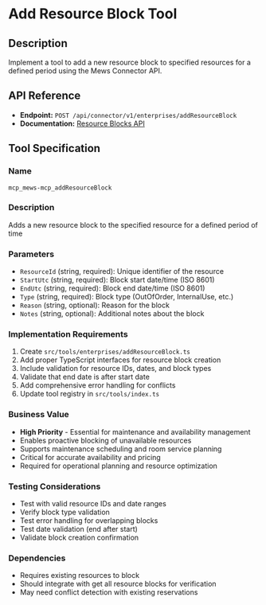 # Add Resource Block Tool

## Description
Implement a tool to add a new resource block to specified resources for a defined period using the Mews Connector API.

## API Reference
- **Endpoint:** `POST /api/connector/v1/enterprises/addResourceBlock`
- **Documentation:** [Resource Blocks API](https://mews-systems.gitbook.io/connector-api/operations/enterprises#add-resource-block)

## Tool Specification

### Name
`mcp_mews-mcp_addResourceBlock`

### Description
Adds a new resource block to the specified resource for a defined period of time

### Parameters
- `ResourceId` (string, required): Unique identifier of the resource
- `StartUtc` (string, required): Block start date/time (ISO 8601)
- `EndUtc` (string, required): Block end date/time (ISO 8601)
- `Type` (string, required): Block type (OutOfOrder, InternalUse, etc.)
- `Reason` (string, optional): Reason for the block
- `Notes` (string, optional): Additional notes about the block

### Implementation Requirements
1. Create `src/tools/enterprises/addResourceBlock.ts`
2. Add proper TypeScript interfaces for resource block creation
3. Include validation for resource IDs, dates, and block types
4. Validate that end date is after start date
5. Add comprehensive error handling for conflicts
6. Update tool registry in `src/tools/index.ts`

### Business Value
- **High Priority** - Essential for maintenance and availability management
- Enables proactive blocking of unavailable resources
- Supports maintenance scheduling and room service planning
- Critical for accurate availability and pricing
- Required for operational planning and resource optimization

### Testing Considerations
- Test with valid resource IDs and date ranges
- Verify block type validation
- Test error handling for overlapping blocks
- Test date validation (end after start)
- Validate block creation confirmation

### Dependencies
- Requires existing resources to block
- Should integrate with get all resource blocks for verification
- May need conflict detection with existing reservations 